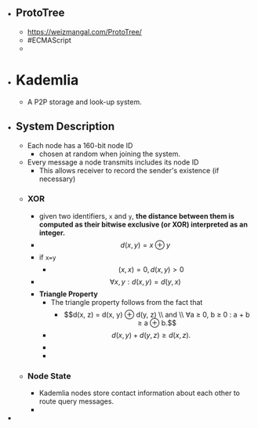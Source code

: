 - ## ProtoTree
	- https://weizmangal.com/ProtoTree/
	- #ECMAScript
	-
- # Kademlia
	- A P2P storage and look-up system.
- ## System Description
	- Each node has a 160-bit node ID
		- chosen at random when joining the system.
	- Every message a node transmits includes its node ID
		- This allows receiver to record the sender's existence (if necessary)
	- ### XOR
		- given two identifiers, `x` and `y`, **the distance between them is computed as their bitwise exclusive (or XOR) interpreted as an integer.**
		- $$d\left(x,y\right)=x\oplus y$$
		- if `x=y`
			- $$ (x,x)=0,d(x,y)>0 $$
		- $$∀x, y : d(x, y) = d(y, x)$$
		- **Triangle Property**
			- The triangle property follows from the fact that
				- $$d(x, z) = d(x, y) ⊕ d(y, z) \\ and \\ ∀a ≥ 0, b ≥ 0 : a + b ≥ a ⊕ b.$$
			- $$d(x, y) + d(y, z) ≥ d(x, z).$$
			-
			-
	- ### Node State
		- Kademlia nodes store contact information about each other to route query messages.
		-
-